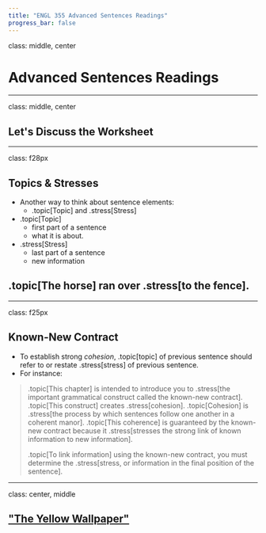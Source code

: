 ```yaml
---
title: "ENGL 355 Advanced Sentences Readings"
progress_bar: false
---
```

class: middle, center

# Advanced Sentences Readings
---
class: middle, center

## Let's Discuss the Worksheet
---
class: f28px
## Topics & Stresses

* Another way to think about sentence elements:
	* .topic[Topic] and .stress[Stress]
* .topic[Topic]
	* first part of a sentence
	* what it is about.
* .stress[Stress]
	* last part of a sentence
	* new information

## .topic[The horse] ran over .stress[to the fence].
---
class: f25px
## Known-New Contract

* To establish strong *cohesion*, .topic[topic] of previous sentence should refer to or restate .stress[stress] of previous sentence.
* For instance:

> .topic[This chapter] is intended to introduce you to .stress[the important grammatical construct called the known-new contract]. .topic[This construct] creates .stress[cohesion]. .topic[Cohesion] is .stress[the process by which sentences follow one another in a coherent manor]. .topic[This coherence] is guaranteed by the known-new contract because it .stress[stresses the strong link of known information to new information].
>
> .topic[To link information] using the known-new contract, you must determine the .stress[stress, or information in the final position of the sentence].
---
class: center, middle

## ["The Yellow Wallpaper"](https://www.gutenberg.org/files/1952/1952-h/1952-h.htm)